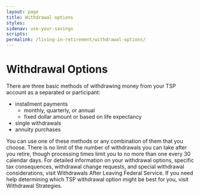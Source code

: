 ```yaml
---
layout: page
title: Withdrawal options
styles:
sidenav: use-your-savings
scripts:
permalink: /living-in-retirement/withdrawal-options/
---
```


# Withdrawal Options

There are three basic methods of withdrawing money from your TSP account as a separated or participant: 
+ installment payments
    + monthly, quarterly, or annual
    + fixed dollar amount or based on life expectancy
+ single withdrawals
+ annuity purchases

You can use one of these methods or any combination of them that you choose. There is no limit of the number of withdrawals you can take after you retire, though processing times limit you to no more than one every 30 calendar days.
For detailed information on your withdrawal options, specific tax consequences, withdrawal change requests, and special withdrawal considerations, visit Withdrawals After Leaving Federal Service.
If you need help determining which TSP withdrawal option might be best for you, visit Withdrawal Strategies.
